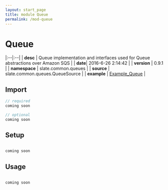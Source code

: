 ```yaml
---
layout: start_page
title: module Queue
permalink: /mod-queue
---
```


# Queue

|:--|:--|
| **desc** | Queue implementation and interfaces used for Queue abstractions over Amazon SQS | 
| **date**| 2016-6-26 2:14:42 |
| **version** | 0.9.1  |
| **namespace** | slate.common.queues  |
| **source** | slate.common.queues.QueueSource  |
| **example** | [Example_Queue](https://github.com/code-helix/slatekit/blob/master/src/apps/scala/slate-examples/src/main/scala/slate/examples/Example_Queue.scala) |

## Import
```scala 
// required 
coming soon

// optional 
coming soon

```

## Setup
```scala

coming soon

```

## Usage
```scala

coming soon

```

